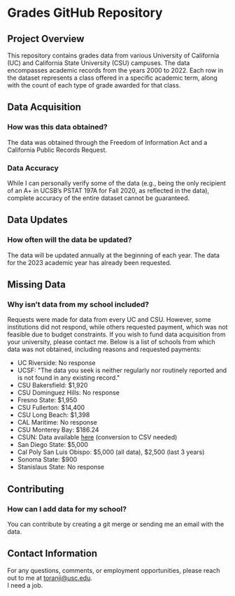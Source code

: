 # Grades GitHub Repository

## Project Overview
This repository contains grades data from various University of California (UC) and California State University (CSU) campuses. The data encompasses academic records from the years 2000 to 2022. Each row in the dataset represents a class offered in a specific academic term, along with the count of each type of grade awarded for that class.

## Data Acquisition
### How was this data obtained?
The data was obtained through the Freedom of Information Act and a California Public Records Request.

### Data Accuracy
While I can personally verify some of the data (e.g., being the only recipient of an A+ in UCSB’s PSTAT 197A for Fall 2020, as reflected in the data), complete accuracy of the entire dataset cannot be guaranteed.

## Data Updates
### How often will the data be updated?
The data will be updated annually at the beginning of each year. The data for the 2023 academic year has already been requested.

## Missing Data
### Why isn’t data from my school included?
Requests were made for data from every UC and CSU. However, some institutions did not respond, while others requested payment, which was not feasible due to budget constraints. If you wish to fund data acquisition from your university, please contact me. Below is a list of schools from which data was not obtained, including reasons and requested payments:

- UC Riverside: No response
- UCSF: "The data you seek is neither regularly nor routinely reported and is not found in any existing record."
- CSU Bakersfield: $1,920
- CSU Dominguez Hills: No response
- Fresno State: $1,950
- CSU Fullerton: $14,400
- CSU Long Beach: $1,398
- CAL Maritime: No response
- CSU Monterey Bay: $186.24
- CSUN: Data available [here](https://drive.google.com/file/d/1mdKzOsMGMawbRyODiLOhDV8iK4kVoS9y/view?usp=sharing) (conversion to CSV needed)
- San Diego State: $5,000
- Cal Poly San Luis Obispo: $5,000 (all data), $2,500 (last 3 years)
- Sonoma State: $900
- Stanislaus State: No response

## Contributing
### How can I add data for my school?
You can contribute by creating a git merge or sending me an email with the data.

## Contact Information
For any questions, comments, or employment opportunities, please reach out to me at toranji@usc.edu.  
I need a job.
